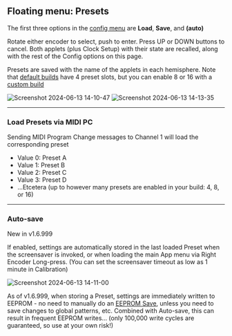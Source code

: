 ## Floating menu: Presets

The first three options in the [config menu](Hemisphere-Config) are **Load**, **Save**, and **(auto)**

Rotate either encoder to select, push to enter. Press UP or DOWN buttons to cancel. Both applets (plus Clock Setup) with their state are recalled, along with the rest of the Config options on this page.

Presets are saved with the name of the applets in each hemisphere. Note that [default builds](https://github.com/djphazer/O_C-Phazerville/releases) have 4 preset slots, but you can enable 8 or 16 with a [custom build](https://github.com/djphazer/O_C-Phazerville/discussions/38)

![Screenshot 2024-06-13 14-10-47](https://github.com/djphazer/O_C-Phazerville/assets/109086194/c1413c95-627c-40d2-88ff-79b00829f31b)
![Screenshot 2024-06-13 14-13-35](https://github.com/djphazer/O_C-Phazerville/assets/109086194/9343eb3d-77d8-41fa-ba64-b616aa35d544)

***

### Load Presets via MIDI PC

Sending MIDI Program Change messages to Channel 1 will load the corresponding preset
* Value 0: Preset A
* Value 1: Preset B
* Value 2: Preset C
* Value 3: Preset D
* ...Etcetera (up to however many presets are enabled in your build: 4, 8, or 16)

***

### Auto-save

New in v1.6.999

If enabled, settings are automatically stored in the last loaded Preset when the screensaver is invoked, or when loading the main App menu via Right Encoder Long-press. (You can set the screensaver timeout as low as 1 minute in Calibration)

![Screenshot 2024-06-13 14-11-00](https://github.com/djphazer/O_C-Phazerville/assets/109086194/a80339d8-373c-41e2-bcd6-7f4782c05262)

As of v1.6.999, when storing a Preset, settings are immediately written to EEPROM - no need to manually do an [EEPROM Save](EEPROM-Save), unless you need to save changes to global patterns, etc. Combined with Auto-save, this can result in frequent EEPROM writes... (only 100,000 write cycles are guaranteed, so use at your own risk!)
